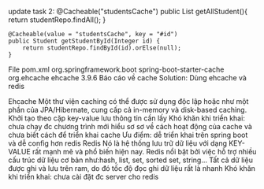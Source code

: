 update task 2:
 @Cacheable("studentsCache")
    public List<Student> getAllStudent(){
        return studentRepo.findAll();
    }

    @Cacheable(value = "studentsCache", key = "#id")
    public Student getStudentById(Integer id) {
        return studentRepo.findById(id).orElse(null);
    }

File pom.xml
<dependency>
			<groupId>org.springframework.boot</groupId>
			<artifactId>spring-boot-starter-cache</artifactId>
		</dependency>
		<dependency>
			<groupId>org.ehcache</groupId>
			<artifactId>ehcache</artifactId>
			<version>3.9.6</version>
		</dependency>
Báo cáo về cache
Solution: Dùng ehcache và redis

Ehcache
Một thư viện caching có thể được sử dụng độc lập hoặc như một phần của JPA/Hibernate, cung cấp cả in-memory và disk-based caching.
Khởi tạo theo cặp key-value lưu thông tin cần lấy
Khó khăn khi triển khai: chưa chạy đc chương trình mới hiểu sơ sơ về cách hoạt động của cache và chưa biết cách để triển khai cache
Ưu điểm: dễ triển khai trên spring boot và dễ config hơn redis
Redis
Nó là hệ thống lưu trữ dữ liệu với dạng KEY-VALUE rất mạnh mẽ và phổ biến hiện nay. Redis nổi bật bởi việc hỗ trợ nhiều cấu trúc dữ liệu cơ bản như:hash, list, set,
sorted set, string… Tất cả dữ liệu được ghi và lưu trên ram, do đó tốc độ đọc ghi dữ liệu rất là nhanh
Khó khăn khi triển khai: chưa cài đặt đc server cho redis
